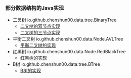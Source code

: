 ### 部分数据结构的Java实现

* 二叉树 io.github.chenshun00.data.tree.BinaryTree
  * [二叉树的双节点实现](https://www.yuque.com/chenshun00/sbny2o/xb92cq)
  * [二叉树的三节点实现](https://www.yuque.com/chenshun00/sbny2o/rxwtzp)
* 平衡二叉树 io.github.chenshun00.data.Node.AVLTree
  * [平衡二叉树的实现](https://www.yuque.com/chenshun00/sbny2o/rxwtzp)
* 红黑树 io.github.chenshun00.data.Node.RedBlackTree
  * [红黑树的实现](https://www.yuque.com/chenshun00/sbny2o/dey8sg)
* B树 io.github.chenshun00.data.tree.BTree
  * [B树的实现](https://www.yuque.com/chenshun00/sbny2o/ty9iys)